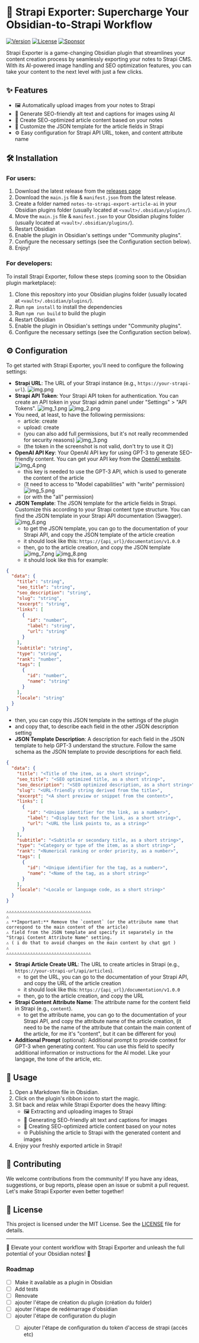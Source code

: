 # 🚀 Strapi Exporter: Supercharge Your Obsidian-to-Strapi Workflow

[![Version](https://img.shields.io/github/package-json/v/CinquinAndy/notes-to-strapi-export-article-ai)](https://github.com/CinquinAndy/notes-to-strapi-export-article-ai/releases)
[![License](https://img.shields.io/github/license/CinquinAndy/notes-to-strapi-export-article-ai)](https://github.com/CinquinAndy/notes-to-strapi-export-article-ai/blob/main/LICENSE)
[![Sponsor](https://img.shields.io/badge/sponsor-CinquinAndy-purple)](https://github.com/sponsors/CinquinAndy)

Strapi Exporter is a game-changing Obsidian plugin that streamlines your content creation process by seamlessly exporting your notes to Strapi CMS. With its AI-powered image handling and SEO optimization features, you can take your content to the next level with just a few clicks.

## ✨ Features

- 🖼️ Automatically upload images from your notes to Strapi
- 🎨 Generate SEO-friendly alt text and captions for images using AI
- 📝 Create SEO-optimized article content based on your notes
- 🔧 Customize the JSON template for the article fields in Strapi
- ⚙️ Easy configuration for Strapi API URL, token, and content attribute name

## 🛠️ Installation

### For users:

1. Download the latest release from the [releases page](https://github.com/CinquinAndy/notes-to-strapi-export-article-ai/releases/tag/)
2. Download the `main.js` file & `manifest.json` from the latest release.
3. Create a folder named `notes-to-strapi-export-article-ai` in your Obsidian plugins folder (usually located at `<vault>/.obsidian/plugins/`).
4. Move the `main.js` file & `manifest.json` to your Obsidian plugins folder (usually located at `<vault>/.obsidian/plugins/`).
5. Restart Obsidian
6. Enable the plugin in Obsidian's settings under "Community plugins".
7. Configure the necessary settings (see the Configuration section below). 
8. Enjoy!

### For developers:

To install Strapi Exporter, follow these steps (coming soon to the Obsidian plugin marketplace):

1. Clone this repository into your Obsidian plugins folder (usually located at `<vault>/.obsidian/plugins/`).
2. Run `npm install` to install the dependencies
3. Run `npm run build` to build the plugin
4. Restart Obsidian
5. Enable the plugin in Obsidian's settings under "Community plugins".
6. Configure the necessary settings (see the Configuration section below).

## ⚙️ Configuration

To get started with Strapi Exporter, you'll need to configure the following settings:

- **Strapi URL**: The URL of your Strapi instance (e.g., `https://your-strapi-url`).
![img.png](img.png)
- **Strapi API Token**: Your Strapi API token for authentication. You can create an API token in your Strapi admin panel under "Settings" > "API Tokens".
![img_1.png](img_1.png)
![img_2.png](img_2.png)
- You need, at least, to have the following permissions:
  - article: create
  - upload: create
  - (you can also add full permissions, but it's not really recommended for security reasons)
![img_3.png](img_3.png)
  - (the token in the screenshot is not valid, don't try to use it 😌)
- **OpenAI API Key**: Your OpenAI API key for using GPT-3 to generate SEO-friendly content. You can get your API key from the [OpenAI website](https://platform.openai.com/account/api-keys).
![img_4.png](img_4.png)
  - this key is needed to use the GPT-3 API, which is used to generate the content of the article
  - (it need to access to "Model capabilities" with "write" permission)
![img_5.png](img_5.png)
  - (or with the "all" permission)
- **JSON Template**: The JSON template for the article fields in Strapi. Customize this according to your Strapi content type structure. You can find the JSON template in your Strapi API documentation (Swagger).
![img_6.png](img_6.png)
  - to get the JSON template, you can go to the documentation of your Strapi API, and copy the JSON template of the article creation
  - it should look like this: ``https://{api_url}/documentation/v1.0.0``
  - then, go to the article creation, and copy the JSON template
![img_7.png](img_7.png)
![img_8.png](img_8.png)
  - it should look like this for example:
```json
{
  "data": {
    "title": "string",
    "seo_title": "string",
    "seo_description": "string",
    "slug": "string",
    "excerpt": "string",
    "links": [
      {
        "id": "number",
        "label": "string",
        "url": "string"
      }
    ],
    "subtitle": "string",
    "type": "string",
    "rank": "number",
    "tags": [
      {
        "id": "number",
        "name": "string"
      }
    ],
    "locale": "string"
  }
}
```
- then, you can copy this JSON template in the settings of the plugin
- and copy that, to describe each field in the other JSON description setting
- **JSON Template Description**: A description for each field in the JSON template to help GPT-3 understand the structure. Follow the same schema as the JSON template to provide descriptions for each field.
```json
{
  "data": {
    "title": "<Title of the item, as a short string>",
    "seo_title": "<SEO optimized title, as a short string>",
    "seo_description": "<SEO optimized description, as a short string>",
    "slug": "<URL-friendly string derived from the title>",
    "excerpt": "<A short preview or snippet from the content>",
    "links": [
      {
        "id": "<Unique identifier for the link, as a number>",
        "label": "<Display text for the link, as a short string>",
        "url": "<URL the link points to, as a string>"
      }
    ],
    "subtitle": "<Subtitle or secondary title, as a short string>",
    "type": "<Category or type of the item, as a short string>",
    "rank": "<Numerical ranking or order priority, as a number>",
    "tags": [
      {
        "id": "<Unique identifier for the tag, as a number>",
        "name": "<Name of the tag, as a short string>"
      }
    ],
    "locale": "<Locale or language code, as a short string>"
  }
}
```
```
⚠️⚠️⚠️⚠️⚠️⚠️⚠️⚠️⚠️⚠️⚠️⚠️⚠️⚠️⚠️⚠️⚠️⚠️⚠️⚠️⚠️⚠️⚠️⚠️⚠️⚠️⚠️⚠️⚠️⚠️⚠️⚠️
⚠️
⚠️ **Important:** Remove the `content` (or the attribute name that correspond to the main content of the article) 
⚠️ field from the JSON template and specify it separately in the "Strapi Content Attribute Name" setting.
⚠️ ( i do that to avoid changes on the main content by chat gpt )
⚠️
⚠️⚠️⚠️⚠️⚠️⚠️⚠️⚠️⚠️⚠️⚠️⚠️⚠️⚠️⚠️⚠️⚠️⚠️⚠️⚠️⚠️⚠️⚠️⚠️⚠️⚠️⚠️⚠️⚠️⚠️⚠️⚠️
```
- **Strapi Article Create URL**: The URL to create articles in Strapi (e.g., `https://your-strapi-url/api/articles`).
  - to get the URL, you can go to the documentation of your Strapi API, and copy the URL of the article creation
  - it should look like this: ``https://{api_url}/documentation/v1.0.0``
  - then, go to the article creation, and copy the URL
- **Strapi Content Attribute Name**: The attribute name for the content field in Strapi (e.g., `content`). 
  - to get the attribute name, you can go to the documentation of your Strapi API, and copy the attribute name of the article creation, (it need to be the name of the attribute that contain the main content of the article, for me it's "content", but it can be different for you)
- **Additional Prompt** (optional): Additional prompt to provide context for GPT-3 when generating content. You can use this field to specify additional information or instructions for the AI model. Like your langage, the tone of the article, etc.

## 🚀 Usage

1. Open a Markdown file in Obsidian.
2. Click on the plugin's ribbon icon to start the magic.
3. Sit back and relax while Strapi Exporter does the heavy lifting:
    - 🖼️ Extracting and uploading images to Strapi
    - 🎨 Generating SEO-friendly alt text and captions for images
    - 📝 Creating SEO-optimized article content based on your notes
    - 🌐 Publishing the article to Strapi with the generated content and images
4. Enjoy your freshly exported article in Strapi!

## 🤝 Contributing

We welcome contributions from the community! If you have any ideas, suggestions, or bug reports, please open an issue or submit a pull request. Let's make Strapi Exporter even better together!

## 📜 License

This project is licensed under the MIT License. See the [LICENSE](LICENSE) file for details.

---

🌟 Elevate your content workflow with Strapi Exporter and unleash the full potential of your Obsidian notes! 🌟

### Roadmap

- [ ] Make it available as a plugin in Obsidian
- [ ] Add tests
- [ ] Renovate
- [ ] ajouter l'étape de création du plugin (création du folder)
- [ ] ajouter l'étape de redémarrage d'obsidian
- [ ] ajouter l'étape de configuration du plugin
  - [ ] ajouter l'étape de configuration du token d'access de strapi (accès etc)

